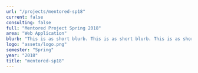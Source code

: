 ```yaml
---
url: "/projects/mentored-sp18"
current: false
consulting: false
full: "Mentored Project Spring 2018"
area: "Web Application"
blurb: "This is as short blurb. This is as short blurb. This is as short blurb. This is as short blurb. This is as short blurb"
logo: "assets/logo.png"
semester: "Spring"
year: "2018"
title: "mentored-sp18"
---
```

